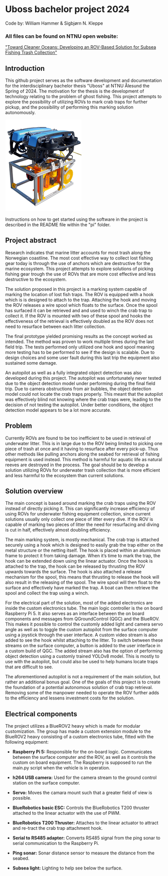 # Uboss bachelor project 2024
Code by: William Hammer & Sigbjørn N. Kleppe  

### All files can be found on NTNU open website:  
["Toward Cleaner Oceans: Developing an ROV-Based Solution for Subsea Fishing Trash Collection"]([https://link_not_available_yet_search_title_on_google](https://hdl.handle.net/11250/3139938))



## Introduction
This github project serves as the software development and documentation for the interdisciplinary bachelor thesis
"Uboss" at NTNU Ålesund the Spring of 2024. The motivation for the thesis is the development of technology relating to the problem of
ghost fishing. This project attempts to explore the possibility of utilizing ROVs to mark crab traps for further pickup,
and the possibility of performing this marking solution autonomously.

![The final product](pi/images/rovOnExtenderModule.png)

Instructions on how to get started using the software in the project is described in the README file within the
"pi" folder.



## Project abstract

Research indicates that marine litter accounts for most trash along the Norwegian coastline. The
most cost effective way to collect lost fishing gear today is through the use of anchors which are
destructive for the marine ecosystem. This project attempts to explore solutions of picking fishing
gear trough the use of ROVs that are more cost effective and less destructive to the ecosystem.

The solution proposed in this project is a marking system capable of marking the location of lost
fish traps. The ROV is equipped with a hook which is is designed to attach to the trap. Attaching
the hook and moving the ROV releases a wire spool which floats to the surface. Once the spool
has surfaced it can be retrieved and and used to winch the crab trap to collect it. If the ROV is
mounted with two of these spool and hooks the effectiveness of the retrieval is effectively doubled
as the ROV does not need to resurface between each litter collection.

The final prototype yielded promising results as the concept worked as intended. The method was
proven to work multiple times during the last field trip. The tests performed only utilized one
hook and spool meaning more testing has to be performed to see if the design is scalable. Due to
design choices and some user fault during this last trip the equipment also sustained some damage.

An autopilot as well as a fully integrated object detection was also developed during this project.
The autopilot was unfortunately never tested due to the object detection model under performing
during the final field trip. Due to camera obstructions from air bubbles, the object detection model
could not locate the crab traps properly. This meant that the autopilot was effectively blind not
knowing where the crab traps were, leading to the decision of not testing the autopilot. Under
better conditions, the object detection model appears to be a lot more accurate.

## Problem
Currently ROVs are found to be too inefficient to be used in retrieval of underwater litter.
This is in large due to the ROV being limited to picking one piece of trash at once and it having
to resurface after every pick-up. Thus other methods like pulling anchors along the seabed for
retrieval of fishing equipment is used instead. This method is harmful for aquatic life as natural
reeves are destroyed in the process. The goal should be to develop a solution utilizing ROVs for
underwater trash collection that is more efficient and less harmful to the ecosystem than current
solutions.


## Solution overview

The main concept is based around marking the crab traps using the ROV instead of directly
picking it. This can significantly increase efficiency of using ROVs for underwater fishing equipment
collection, since current solutions usually only collect one piece of litter every dive. If the ROV is
capable of marking two pieces of litter the need for resurfacing and diving is cut in half, effectively
almost doubling efficiency.

The main marking system, is mostly mechanical. The crab trap is attached securely using a hook
which is designed to easily grab the trap either on the metal structure or the netting itself. The
hook is placed within an aluminium frame to protect it from taking damage. When it’s time to
mark the trap, the hook can be extended down using the linear actuator. Once the hook is attached
to the trap, the hook can be released by thrusting the ROV upwards towards the surface. The
hook is also attached a release mechanism for the spool, this means that thrusting to release the
hook will also result in the releasing of the spool. The wire spool will then float to the surface and
effectively have marked the trap. A boat can then retrieve the spool and collect the trap using a
winch.

For the electrical part of the solution, most of the added electronics are inside the custom electronics
tube. The main logic controller is the on board Raspberry Pi 5. It also serves as an interface
between the on board components and messages from QGroundControl (QGC) and the BlueROV.
This makes it possible to control the customly added light and camera servo angle as well as to
toggle the custom autopilot from the surface computer using a joystick through the user interface.
A custom video stream is also added to see the hook whilst attaching to the litter. To switch
between these streams on the surface computer, a button is added to the user interface in a custom
build of QGC. The added stream also has the option of performing object detection using a
customly trained YOLOv8 model. This is mostly to use with the autopilot, but could also be used
to help humans locate traps that are difficult to see.

The aforementioned autopilot is not a requirement of the main solution, but rather an additional
bonus goal. One of the goals of this project is to create the foundation of a potential autonomous
solution of crab trap retrieval. Removing some of the manpower needed to operate the ROV further
adds to the efficiency and lessens investment costs for the solution.


## Electrical components

The project utilizes a BlueROV2 heavy which is made for modular customization. The group has made a custom extension
module to the BlueROV2 heavy consisting of a custom electronics tube, fitted with the following equipment:

* **Raspberry Pi 5:** Responsible for the on-board logic. Communicates between the surface computer and the ROV, as well as
  it controls the custom on board equipment. The Raspberry is supposed to run the main.py script when the
  vehicle is in operation.

* **h264 USB camera:** Used for the camera stream to the ground control station on the surface computer.

* **Servo:** Moves the camara mount such that a greater field of view is possible.

* **BlueRobotics basic ESC:** Controls the BlueRobotics T200 thruster attached to the linear actuator with the use of PWM.

* **BlueRobotics T200 Thruster:** Attaches to the linear actuator to attract and re-tract the crab trap attachment hook.

* **Serial to RS485 adapter:** Converts RS485 signal from the ping sonar to serial communication to the Raspberry Pi.

* **Ping sonar:** Sonar distance sensor to measure the distance from the seabed.

* **Subsea light:** Lighting to help see below the surface. 

























